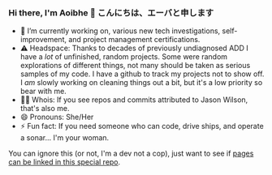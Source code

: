 <!-- -*- coding: iso-8859-1 -*- -->

### Hi there, I'm Aoibhe 👋 こんにちは、エーバと申します

- 🔭 I’m currently working on, various new tech investigations, self-improvement, and project management certifications.
- :warning: Headspace: Thanks to decades of previously undiagnosed ADD I have a _lot_ of unfinished, random projects. Some were random explorations of different things, not many should be taken as serious samples of my code. I have a github to track my projects not to show off. I _am_ slowly working on cleaning things out a bit, but it's a low priority so bear with me.
- :transgender_flag: Whois: If you see repos and commits attributed to Jason Wilson, that's also me.
- 😄 Pronouns: She/Her
- ⚡ Fun fact: If you need someone who can code, drive ships, and operate a sonar... I'm your woman.

You can ignore this (or not, I'm a dev not a cop), just want to see if [pages can be linked in this special repo](/test.md).
